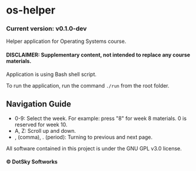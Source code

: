 # os-helper

### Current version: v0.1.0-dev

Helper application for Operating Systems course.
#### DISCLAIMER: Supplementary content, not intended to replace any course materials.

Application is using Bash shell script.

To run the application, run the command `./run` from the root folder.

## Navigation Guide

* 0-9: Select the week. For example: press "8" for week 8 materials. 0 is reserved for week 10.
* A, Z: Scroll up and down.
* , (comma), . (period): Turning to previous and next page.

All software contained in this project is under the GNU GPL v3.0 license.

#### &copy; DotSky Softworks
